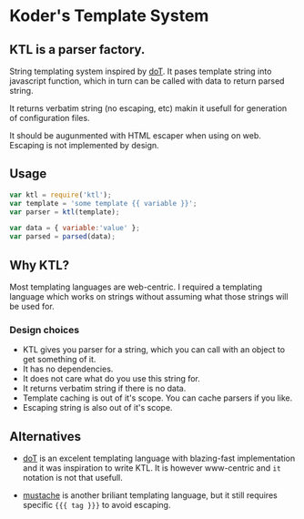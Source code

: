 # Koder's Template System

## KTL is a parser factory.

String templating system inspired by [doT](https://github.com/olado/doT/). It pases template
string into javascript function, which in turn can be called with data to return parsed string.

It returns verbatim string (no escaping, etc) makin it usefull for generation of configuration files.

It should be augunmented with HTML escaper when using on web. Escaping is not implemented by design. 

## Usage
```javascript
var ktl = require('ktl');
var template = 'some template {{ variable }}';
var parser = ktl(template);

var data = { variable:'value' };
var parsed = parsed(data);
```

## Why KTL?

Most templating languages are web-centric. I required a templating language which works on strings
without assuming what those strings will be used for.

### Design choices

* KTL gives you parser for a string, which you can call with an object to get something of it.
* It has no dependencies.
* It does not care what do you use this string for.
* It returns verbatim string if there is no data.
* Template caching is out of it's scope. You can cache parsers if you like.
* Escaping string is also out of it's scope. 

## Alternatives

* [doT](https://github.com/olado/doT/) is an excelent templating language with blazing-fast
implementation and it was inspiration to write KTL. It is however www-centric and `it` notation
is not that usefull.

* [mustache](https://mustache.github.io/) is another briliant templating language, but it still
requires specific `{{{ tag }}}` to avoid escaping.